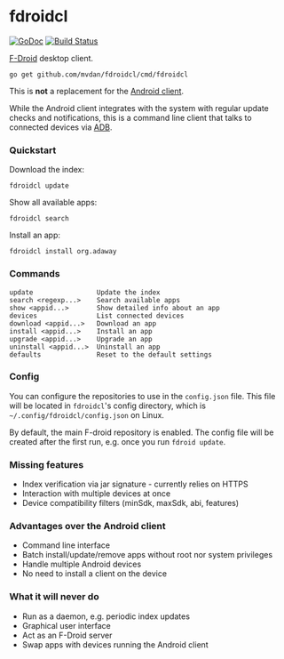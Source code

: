 # fdroidcl

[![GoDoc](https://godoc.org/github.com/mvdan/fdroidcl?status.svg)](https://godoc.org/github.com/mvdan/fdroidcl) [![Build Status](https://travis-ci.org/mvdan/fdroidcl.svg?branch=master)](https://travis-ci.org/mvdan/fdroidcl)

[F-Droid](https://f-droid.org/) desktop client.

	go get github.com/mvdan/fdroidcl/cmd/fdroidcl

This is **not** a replacement for the [Android client](https://gitlab.com/fdroid/fdroidclient).

While the Android client integrates with the system with regular update checks
and notifications, this is a command line client that talks to connected
devices via [ADB](https://developer.android.com/tools/help/adb.html).

### Quickstart

Download the index:

	fdroidcl update

Show all available apps:

	fdroidcl search

Install an app:

	fdroidcl install org.adaway

### Commands

	update                Update the index
	search <regexp...>    Search available apps
	show <appid...>       Show detailed info about an app
	devices               List connected devices
	download <appid...>   Download an app
	install <appid...>    Install an app
	upgrade <appid...>    Upgrade an app
	uninstall <appid...>  Uninstall an app
	defaults              Reset to the default settings

### Config

You can configure the repositories to use in the `config.json` file.
This file will be located in `fdroidcl`'s config directory, which is
`~/.config/fdroidcl/config.json` on Linux.

By default, the main F-droid repository is enabled. The config file will
be created after the first run, e.g. once you run `fdroid update`.

### Missing features

 * Index verification via jar signature - currently relies on HTTPS
 * Interaction with multiple devices at once
 * Device compatibility filters (minSdk, maxSdk, abi, features)

### Advantages over the Android client

 * Command line interface
 * Batch install/update/remove apps without root nor system privileges
 * Handle multiple Android devices
 * No need to install a client on the device

### What it will never do

 * Run as a daemon, e.g. periodic index updates
 * Graphical user interface
 * Act as an F-Droid server
 * Swap apps with devices running the Android client
